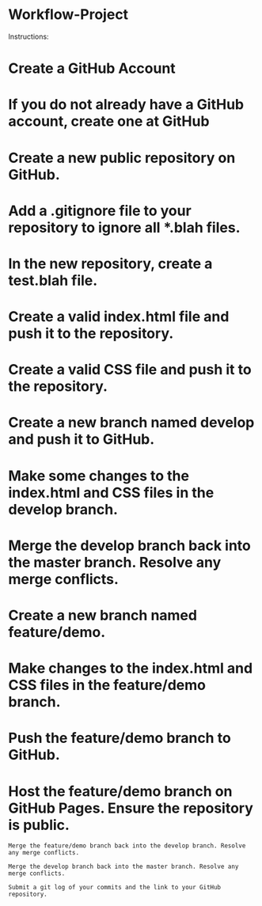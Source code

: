 # Workflow-Project
Instructions:

#   Create a GitHub Account
#       If you do not already have a GitHub account, create one at GitHub

#   Create a new public repository on GitHub.

#   Add a .gitignore file to your repository to ignore all *.blah files.

#   In the new repository, create a test.blah file.

#   Create a valid index.html file and push it to the repository.

#   Create a valid CSS file and push it to the repository.

#   Create a new branch named develop and push it to GitHub.

#   Make some changes to the index.html and CSS files in the develop branch.

#   Merge the develop branch back into the master branch. Resolve any merge conflicts.

#   Create a new branch named feature/demo.

#   Make changes to the index.html and CSS files in the feature/demo branch.

#   Push the feature/demo branch to GitHub.

#   Host the feature/demo branch on GitHub Pages. Ensure the repository is public.

    Merge the feature/demo branch back into the develop branch. Resolve any merge conflicts.

    Merge the develop branch back into the master branch. Resolve any merge conflicts.

    Submit a git log of your commits and the link to your GitHub repository.